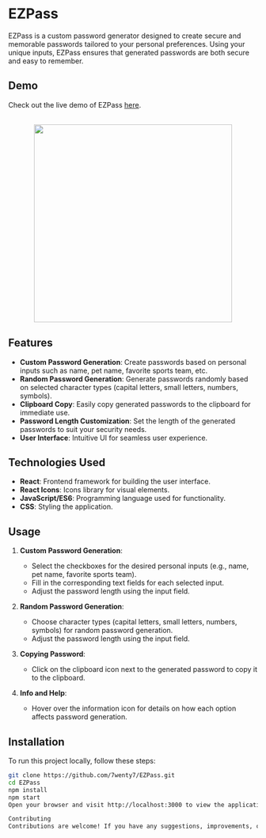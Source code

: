 # EZPass

EZPass is a custom password generator designed to create secure and memorable passwords tailored to your personal preferences. Using your unique inputs, EZPass ensures that generated passwords are both secure and easy to remember.

## Demo

Check out the live demo of EZPass [here](https://7wenty7.github.io/EZPass/).
<br></br>
<p align="center">
  <img src="https://img.onl/oVkhnt" height="400" />
</p>


## Features

- **Custom Password Generation**: Create passwords based on personal inputs such as name, pet name, favorite sports team, etc.
- **Random Password Generation**: Generate passwords randomly based on selected character types (capital letters, small letters, numbers, symbols).
- **Clipboard Copy**: Easily copy generated passwords to the clipboard for immediate use.
- **Password Length Customization**: Set the length of the generated passwords to suit your security needs.
- **User Interface**: Intuitive UI for seamless user experience.


## Technologies Used

- **React**: Frontend framework for building the user interface.
- **React Icons**: Icons library for visual elements.
- **JavaScript/ES6**: Programming language used for functionality.
- **CSS**: Styling the application.

## Usage

1. **Custom Password Generation**:
   - Select the checkboxes for the desired personal inputs (e.g., name, pet name, favorite sports team).
   - Fill in the corresponding text fields for each selected input.
   - Adjust the password length using the input field.

2. **Random Password Generation**:
   - Choose character types (capital letters, small letters, numbers, symbols) for random password generation.
   - Adjust the password length using the input field.

3. **Copying Password**:
   - Click on the clipboard icon next to the generated password to copy it to the clipboard.

4. **Info and Help**:
   - Hover over the information icon for details on how each option affects password generation.

## Installation

To run this project locally, follow these steps:

```bash
git clone https://github.com/7wenty7/EZPass.git
cd EZPass
npm install
npm start
Open your browser and visit http://localhost:3000 to view the application.

Contributing
Contributions are welcome! If you have any suggestions, improvements, or feature requests, please open an issue or create a pull request.
